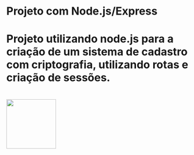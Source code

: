 # Projeto com Node.js/Express
<h1>Projeto utilizando node.js para a criação de um sistema de cadastro com criptografia, utilizando rotas e criação de sessões.<h1>
  <img src="https://1.bp.blogspot.com/-xH6iGgyR4bs/Xjbdug1pf2I/AAAAAAAAAQ0/Re3dhrs-cNso9C3Jq6EutOvlOmOQr0TVwCLcBGAsYHQ/s1600/node-js-512.png" width="130px" height="130px">


